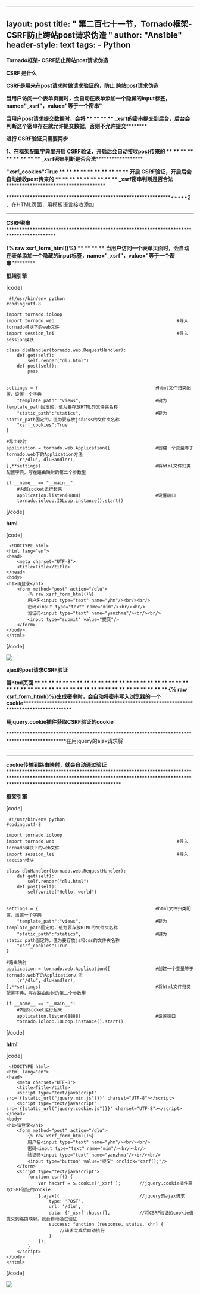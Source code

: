 
---
layout: post
title: " 第二百七十一节，Tornado框架-CSRF防止跨站post请求伪造 "
author: "Ans1ble"
header-style: text
tags:
      - Python
---


**Tornado框架- CSRF防止跨站post请求伪造**

****CSRF **是什么******

********CSRF是用来在post请求时做请求验证的，防止 **跨站post请求伪造**********

**********当用户访问一个表单页面时，会自动在表单添加一个隐藏的input标签，name="_xsrf"，value="等于一个密串"**********

**********当用户post请求提交数据时，会将 ** ** ** **
**_xsrf的密串提交到后台，后台会判断这个密串存在就允许提交数据，否则不允许提交********************

********************进行 **CSRF验证只需要两步**********************



**********************1、在框架配置字典里开启 **CSRF验证，开启后会自动接收post传来的 ** ** ** ** ** **
** ** ** **_xsrf密串判断是否合法********************************************

************************"xsrf_cookies":True   ** ** ** ** ** ** ** ** ** **
**开启 **CSRF验证，开启后会自动接收post传来的 ** ** ** ** ** ** ** ** **
**_xsrf密串判断是否合法********************************************************************

********************************************************************2、在HTML页面，用模板语言接收添加
** ** ** ** ** ** ** ** ** ** **
**CSRF密串********************************************************************************************

********************************************************************************************{%
raw xsrf_form_html()%} ** ** ** **
**当用户访问一个表单页面时，会自动在表单添加一个隐藏的input标签，name="_xsrf"，value="等于一个密串"******************************************************************************************************

******************************************************************************************************框架引擎******************************************************************************************************

[code]

     #!/usr/bin/env python
    #coding:utf-8
    
    import tornado.ioloop
    import tornado.web                                              #导入tornado模块下的web文件
    import session_lei                                              #导入session模块
    
    class dluHandler(tornado.web.RequestHandler):
        def get(self):
            self.render("dlu.html")
        def post(self):
            pass
    
    
    settings = {                                            #html文件归类配置，设置一个字典
        "template_path":"views",                            #键为template_path固定的，值为要存放HTML的文件夹名称
        "static_path":"statics",                            #键为static_path固定的，值为要存放js和css的文件夹名称
        "xsrf_cookies":True
    }
    
    #路由映射
    application = tornado.web.Application([                 #创建一个变量等于tornado.web下的Application方法
        (r"/dlu", dluHandler),
    ],**settings)                                           #将html文件归类配置字典，写在路由映射的第二个参数里
    
    if __name__ == "__main__":
        #内部socket运行起来
        application.listen(8888)                            #设置端口
        tornado.ioloop.IOLoop.instance().start()
[/code]

**html**

[code]

     <!DOCTYPE html>
    <html lang="en">
    <head>
        <meta charset="UTF-8">
        <title>Title</title>
    </head>
    <body>
    <h1>请登录</h1>
        <form method="post" action="/dlu">
            {% raw xsrf_form_html()%}
            用户名<input type="text" name="yhm"/><br/><br/>
            密码<input type="text" name="mim"/><br/><br/>
            验证码<input type="text" name="yanzhma"/><br/><br/>
            <input type="submit" value="提交"/>
        </form>
    </body>
    </html>
[/code]

![](https://images2015.cnblogs.com/blog/955761/201705/955761-20170525232548154-1755444283.png)







**ajax的post请求CSRF验证**

**当html页面 ** ** ** ** ** ** ** ** ** ** ** ** ** ** ** ** ** ** ** ** ** ** **
** ** ** ** ** ** ** ** ** ** ** ** ** ** ** ** ** ** ** ** ** ** **{% raw
xsrf_form_html()%}生成密串时，会自动将密串写入浏览器的一个cookie**********************************************************************************************

**********************************************************************************************用jquery.cookie插件获取CSRF验证的cookie**********************************************************************************************

**********************************************************************************************在用jquery的ajax请求将
** ** ** ** ** ** ** ** ** ** ** ** ** ** ** ** ** ** ** ** ** ** ** ** ** **
** ** ** ** ** ** ** ** ** ** ** ** ** ** ** ** ** ** ** **
**cookie传输到路由映射，就会自动通过验证********************************************************************************************************************************************************************************************

********************************************************************************************************************************************************************************************框架引擎********************************************************************************************************************************************************************************************

[code]

     #!/usr/bin/env python
    #coding:utf-8
    
    import tornado.ioloop
    import tornado.web                                              #导入tornado模块下的web文件
    import session_lei                                              #导入session模块
    
    class dluHandler(tornado.web.RequestHandler):
        def get(self):
            self.render("dlu.html")
        def post(self):
            self.write("Hello, world")
    
    
    settings = {                                            #html文件归类配置，设置一个字典
        "template_path":"views",                            #键为template_path固定的，值为要存放HTML的文件夹名称
        "static_path":"statics",                            #键为static_path固定的，值为要存放js和css的文件夹名称
        "xsrf_cookies":True
    }
    
    #路由映射
    application = tornado.web.Application([                 #创建一个变量等于tornado.web下的Application方法
        (r"/dlu", dluHandler),
    ],**settings)                                           #将html文件归类配置字典，写在路由映射的第二个参数里
    
    if __name__ == "__main__":
        #内部socket运行起来
        application.listen(8888)                            #设置端口
        tornado.ioloop.IOLoop.instance().start()
[/code]

**html**

[code]

     <!DOCTYPE html>
    <html lang="en">
    <head>
        <meta charset="UTF-8">
        <title>Title</title>
        <script type="text/javascript" src='{{static_url("jquery.min.js")}}' charset="UTF-8"></script>
        <script type="text/javascript" src='{{static_url("jquery.cookie.js")}}' charset="UTF-8"></script>
    </head>
    <body>
    <h1>请登录</h1>
        <form method="post" action="/dlu">
            {% raw xsrf_form_html()%}
            用户名<input type="text" name="yhm"/><br/><br/>
            密码<input type="text" name="mim"/><br/><br/>
            验证码<input type="text" name="yanzhma"/><br/><br/>
            <input type="button" value="提交" onclick="csrf();"/>
        </form>
        <script type="text/javascript">
            function csrf() {
                var hacsrf = $.cookie('_xsrf');       //jquery.cookie插件获取CSRF验证的cookie
                $.ajax({                              //jquery的ajax请求
                    type: 'POST',
                    url: '/dlu',
                    data: {'_xsrf':hacsrf},           //将CSRF验证的cookie值提交到路由映射，就会自动通过验证
                    success: function (response, status, xhr) {
                        //请求完成后自动执行
                    }
                });
            }
        </script>
    </body>
    </html>
[/code]

![](https://images2015.cnblogs.com/blog/955761/201705/955761-20170526095451982-1651480513.png)




